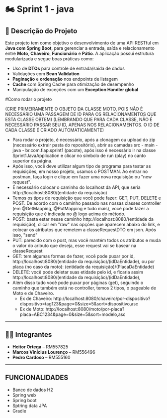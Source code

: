 # 🏍️ Sprint 1 - java 

## 📌 Descrição do Projeto

Este projeto tem como objetivo o desenvolvimento de uma API RESTful em **Java com Spring Boot**, para gerenciar a entrada, saída e relacionamento entre **Moto**, **Chaveiro**, **Funcionário** e **Pátio**. A aplicação possui estrutura modularizada e segue boas práticas como:

- Uso de **DTOs** para controle de entrada/saída de dados
- Validações com **Bean Validation**
- **Paginação** e **ordenação** nos endpoints de listagem
- **Cache** com Spring Cache para otimização de desempenho
- Manipulação de exceções com um **Exception Handler global**

#Como rodar o projeto

(CRIE PRIMEIRAMENTE O OBJETO DA CLASSE MOTO, POIS NÃO É NECESSÁRIO UMA PASSAGEM DE ID PARA OS RELACIONAMENTOS QUE ESTA CLASSE OBTEM)
(LEMBRANDO QUE PARA CADA CLASSE, NÃO É NECESSÁRIO PASSAR SEU ID, APENAS NOS RELACIONAMENTOS. O ID DE CADA CLASSE É CRIADO AUTOMATICAMENTE)

 - Para rodar o projeto, é necessário, após a clonagem ou upload do zip (necessário extrair pasta do repositório), abrir as camadas src - main - java - br.com.fiap.sprint1 (pacote), após isso é necessário ir na classe Sprint1JavaApplication e clicar no símbolo de run (play) no canto superior da página. 
  - Após isso, você deve utilizar algum tipo de programa para testar as requisições, em nosso projeto, usamos o POSTMAN. Ao entrar no postman, faça login e clique em fazer uma nova requisição ou "new request".
  - É necessário colocar o caminho do localhost da API, que seria http://localhost:8080/(entidade da requisição)
 - Temos os tipos de requisição que você pode fazer: GET, PUT, DELETE e POST. De acordo com o caminho passado nas nossas classes controller (em @GetMapping, @PutMapping e tudo mais), você pode fazer a requisição que é indicada no @ logo acima do método.
 - POST: basta estar nesse caminho http://localhost:8080/(entidade da requisição), clicar em "raw" nas opções que aparecem abaixo do link, e colocar os atributos que remetem a classeRequestDTO em json. Após isso, "send"
 - PUT: parecido com o post, mas você mantém todos os atributos e muda o valor do aributo que deseja, esse request vai se basear na classeRequest
  - GET: tem algumas formas de fazer, você pode puxar por id, http://localhost:8080/(entidade da requisição)/(idDaEntidade), ou por placa (no caso da moto): (entidade da requisição)/(PlacaDaEntidade)
  - DELETE: você pode deletar suas etidade pelo id, e ficaria assim  http://localhost:8080/(entidade da requisição)/(idDaEntidade),
  - Além disso tudo você pode puxar por páginas (get), seguindo o caminho que também está no controller, temos 2 tipos, o pageable de Moto e de Chaveiro.
       - Ex de Chaveiro: http://localhost:8080/chaveiro/por-dispositivo?dispositivo=tag123&page=0&size=5&sort=dispositivo,asc
       - Ex de Moto: http://localhost:8080/moto/por-placa?placa=ABC1234&page=0&size=5&sort=modelo,asc    
---

## 👨‍💻 Integrantes

- **Heitor Ortega** – RM557825  
- **Marcos Vinicius Lourenço** – RM556496  
- **Pedro Cardoso** – RM555160

---

## FUNCIONALIDADES

- Banco de dados H2
- Spring web
- Spring boot
- Sptring data JPA
- Gradle
